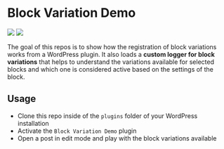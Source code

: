 # Block Variation Demo

[![](https://img.shields.io/badge/playground-live%20preview-blue?logo=wordpress)](https://playground.wordpress.net/?blueprint-url=https://raw.githubusercontent.com/juanmaguitar/block-variations-demo/main/_playground/blueprint.json) [![](https://img.shields.io/badge/loom-demo%20video-purple?logo=loom)](https://www.loom.com/share/1188bd2c8acf457a883a81a35cfae6e3?sid=adf31a74-7846-4602-b984-74a060c2b869)


The goal of this repos is to show how the registration of block variations works from a WordPress plugin.
It also loads a **custom logger for block variations** that helps to understand the variations available for selected blocks and which one is considered active based on the settings of the block. 



## Usage

- Clone this repo inside of the `plugins` folder of your WordPress installation
- Activate the `Block Variation Demo` plugin
- Open a post in edit mode and play with the block variations available

